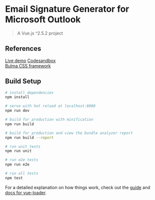 # Email Signature Generator for Microsoft Outlook

> A Vue.js ^2.5.2 project


## References
[Live demo](https://chrisroselli.github.io/email-signature-generator) 
[Codesandbox](https://codesandbox.io/s/lyvp88rxrl)  
[Bulma CSS framework](https://bulma.io/) 



## Build Setup

``` bash
# install dependencies
npm install

# serve with hot reload at localhost:8080
npm run dev

# build for production with minification
npm run build

# build for production and view the bundle analyzer report
npm run build --report

# run unit tests
npm run unit

# run e2e tests
npm run e2e

# run all tests
npm test
```

For a detailed explanation on how things work, check out the [guide](http://vuejs-templates.github.io/webpack/) and [docs for vue-loader](http://vuejs.github.io/vue-loader).
